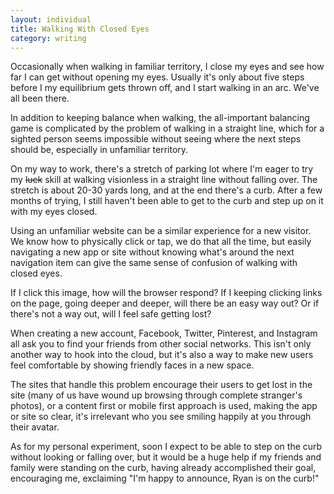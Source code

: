 ```yaml
---
layout: individual
title: Walking With Closed Eyes
category: writing
---
```

Occasionally when walking in familiar territory, I close my eyes and see how far I can get without opening my eyes. Usually it's only about five steps before I my equilibrium gets thrown off, and I start walking in an arc. We've all been there.

In addition to keeping balance when walking, the all-important balancing game is complicated by the problem of walking in a straight line, which for a sighted person seems impossible without seeing where the next steps should be, especially in unfamiliar territory.

On my way to work, there's a stretch of parking lot where I'm eager to try my <s>luck</s> skill at walking visionless in a straight line without falling over. The stretch is about 20-30 yards long, and at the end there's a curb. After a few months of trying, I still haven't been able to get to the curb and step up on it with my eyes closed.

Using an unfamiliar website can be a similar experience for a new visitor. We know how to physically click or tap, we do that all the time, but easily navigating a new app or site without knowing what's around the next navigation item can give the same sense of confusion of walking with closed eyes.

If I click this image, how will the browser respond? If I keeping clicking links on the page, going deeper and deeper, will there be an easy way out? Or if there's not a way out, will I feel safe getting lost?

When creating a new account, Facebook, Twitter, Pinterest, and Instagram all ask you to find your friends from other social networks. This isn't only another way to hook into the cloud, but it's also a way to make new users feel comfortable by showing friendly faces in a new space.

The sites that handle this problem encourage their users to get lost in the site (many of us have wound up browsing through complete stranger's photos), or a content first or mobile first approach is used, making the app or site so clear, it's irrelevant who you see smiling happily at you through their avatar.

As for my personal experiment, soon I expect to be able to step on the curb without looking or falling over, but it would be a huge help if my friends and family were standing on the curb, having already accomplished their goal, encouraging me, exclaiming "I'm happy to announce, Ryan is on the curb!"